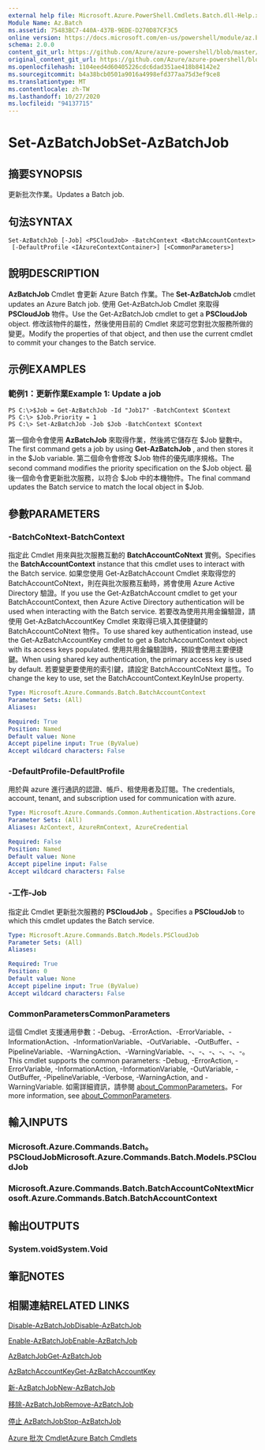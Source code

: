 ```yaml
---
external help file: Microsoft.Azure.PowerShell.Cmdlets.Batch.dll-Help.xml
Module Name: Az.Batch
ms.assetid: 75483BC7-440A-437B-9EDE-D270D87CF3C5
online version: https://docs.microsoft.com/en-us/powershell/module/az.batch/set-azbatchjob
schema: 2.0.0
content_git_url: https://github.com/Azure/azure-powershell/blob/master/src/Batch/Batch/help/Set-AzBatchJob.md
original_content_git_url: https://github.com/Azure/azure-powershell/blob/master/src/Batch/Batch/help/Set-AzBatchJob.md
ms.openlocfilehash: 1104eed4d60405226cdc6dad351ae418b84142e2
ms.sourcegitcommit: b4a38bcb0501a9016a4998efd377aa75d3ef9ce8
ms.translationtype: MT
ms.contentlocale: zh-TW
ms.lasthandoff: 10/27/2020
ms.locfileid: "94137715"
---
```

# <span data-ttu-id="e3bc7-101">Set-AzBatchJob</span><span class="sxs-lookup"><span data-stu-id="e3bc7-101">Set-AzBatchJob</span></span>

## <span data-ttu-id="e3bc7-102">摘要</span><span class="sxs-lookup"><span data-stu-id="e3bc7-102">SYNOPSIS</span></span>
<span data-ttu-id="e3bc7-103">更新批次作業。</span><span class="sxs-lookup"><span data-stu-id="e3bc7-103">Updates a Batch job.</span></span>

## <span data-ttu-id="e3bc7-104">句法</span><span class="sxs-lookup"><span data-stu-id="e3bc7-104">SYNTAX</span></span>

```
Set-AzBatchJob [-Job] <PSCloudJob> -BatchContext <BatchAccountContext>
 [-DefaultProfile <IAzureContextContainer>] [<CommonParameters>]
```

## <span data-ttu-id="e3bc7-105">說明</span><span class="sxs-lookup"><span data-stu-id="e3bc7-105">DESCRIPTION</span></span>
<span data-ttu-id="e3bc7-106">**AzBatchJob** Cmdlet 會更新 Azure Batch 作業。</span><span class="sxs-lookup"><span data-stu-id="e3bc7-106">The **Set-AzBatchJob** cmdlet updates an Azure Batch job.</span></span>
<span data-ttu-id="e3bc7-107">使用 Get-AzBatchJob Cmdlet 來取得 **PSCloudJob** 物件。</span><span class="sxs-lookup"><span data-stu-id="e3bc7-107">Use the Get-AzBatchJob cmdlet to get a **PSCloudJob** object.</span></span>
<span data-ttu-id="e3bc7-108">修改該物件的屬性，然後使用目前的 Cmdlet 來認可您對批次服務所做的變更。</span><span class="sxs-lookup"><span data-stu-id="e3bc7-108">Modify the properties of that object, and then use the current cmdlet to commit your changes to the Batch service.</span></span>

## <span data-ttu-id="e3bc7-109">示例</span><span class="sxs-lookup"><span data-stu-id="e3bc7-109">EXAMPLES</span></span>

### <span data-ttu-id="e3bc7-110">範例1：更新作業</span><span class="sxs-lookup"><span data-stu-id="e3bc7-110">Example 1: Update a job</span></span>
```
PS C:\>$Job = Get-AzBatchJob -Id "Job17" -BatchContext $Context
PS C:\> $Job.Priority = 1
PS C:\> Set-AzBatchJob -Job $Job -BatchContext $Context
```

<span data-ttu-id="e3bc7-111">第一個命令會使用 **AzBatchJob** 來取得作業，然後將它儲存在 $Job 變數中。</span><span class="sxs-lookup"><span data-stu-id="e3bc7-111">The first command gets a job by using **Get-AzBatchJob** , and then stores it in the $Job variable.</span></span>
<span data-ttu-id="e3bc7-112">第二個命令會修改 $Job 物件的優先順序規格。</span><span class="sxs-lookup"><span data-stu-id="e3bc7-112">The second command modifies the priority specification on the $Job object.</span></span>
<span data-ttu-id="e3bc7-113">最後一個命令會更新批次服務，以符合 $Job 中的本機物件。</span><span class="sxs-lookup"><span data-stu-id="e3bc7-113">The final command updates the Batch service to match the local object in $Job.</span></span>

## <span data-ttu-id="e3bc7-114">參數</span><span class="sxs-lookup"><span data-stu-id="e3bc7-114">PARAMETERS</span></span>

### <span data-ttu-id="e3bc7-115">-BatchCoNtext</span><span class="sxs-lookup"><span data-stu-id="e3bc7-115">-BatchContext</span></span>
<span data-ttu-id="e3bc7-116">指定此 Cmdlet 用來與批次服務互動的 **BatchAccountCoNtext** 實例。</span><span class="sxs-lookup"><span data-stu-id="e3bc7-116">Specifies the **BatchAccountContext** instance that this cmdlet uses to interact with the Batch service.</span></span>
<span data-ttu-id="e3bc7-117">如果您使用 Get-AzBatchAccount Cmdlet 來取得您的 BatchAccountCoNtext，則在與批次服務互動時，將會使用 Azure Active Directory 驗證。</span><span class="sxs-lookup"><span data-stu-id="e3bc7-117">If you use the Get-AzBatchAccount cmdlet to get your BatchAccountContext, then Azure Active Directory authentication will be used when interacting with the Batch service.</span></span> <span data-ttu-id="e3bc7-118">若要改為使用共用金鑰驗證，請使用 Get-AzBatchAccountKey Cmdlet 來取得已填入其便捷鍵的 BatchAccountCoNtext 物件。</span><span class="sxs-lookup"><span data-stu-id="e3bc7-118">To use shared key authentication instead, use the Get-AzBatchAccountKey cmdlet to get a BatchAccountContext object with its access keys populated.</span></span> <span data-ttu-id="e3bc7-119">使用共用金鑰驗證時，預設會使用主要便捷鍵。</span><span class="sxs-lookup"><span data-stu-id="e3bc7-119">When using shared key authentication, the primary access key is used by default.</span></span> <span data-ttu-id="e3bc7-120">若要變更要使用的索引鍵，請設定 BatchAccountCoNtext 屬性。</span><span class="sxs-lookup"><span data-stu-id="e3bc7-120">To change the key to use, set the BatchAccountContext.KeyInUse property.</span></span>

```yaml
Type: Microsoft.Azure.Commands.Batch.BatchAccountContext
Parameter Sets: (All)
Aliases:

Required: True
Position: Named
Default value: None
Accept pipeline input: True (ByValue)
Accept wildcard characters: False
```

### <span data-ttu-id="e3bc7-121">-DefaultProfile</span><span class="sxs-lookup"><span data-stu-id="e3bc7-121">-DefaultProfile</span></span>
<span data-ttu-id="e3bc7-122">用於與 azure 進行通訊的認證、帳戶、租使用者及訂閱。</span><span class="sxs-lookup"><span data-stu-id="e3bc7-122">The credentials, account, tenant, and subscription used for communication with azure.</span></span>

```yaml
Type: Microsoft.Azure.Commands.Common.Authentication.Abstractions.Core.IAzureContextContainer
Parameter Sets: (All)
Aliases: AzContext, AzureRmContext, AzureCredential

Required: False
Position: Named
Default value: None
Accept pipeline input: False
Accept wildcard characters: False
```

### <span data-ttu-id="e3bc7-123">-工作</span><span class="sxs-lookup"><span data-stu-id="e3bc7-123">-Job</span></span>
<span data-ttu-id="e3bc7-124">指定此 Cmdlet 更新批次服務的 **PSCloudJob** 。</span><span class="sxs-lookup"><span data-stu-id="e3bc7-124">Specifies a **PSCloudJob** to which this cmdlet updates the Batch service.</span></span>

```yaml
Type: Microsoft.Azure.Commands.Batch.Models.PSCloudJob
Parameter Sets: (All)
Aliases:

Required: True
Position: 0
Default value: None
Accept pipeline input: True (ByValue)
Accept wildcard characters: False
```

### <span data-ttu-id="e3bc7-125">CommonParameters</span><span class="sxs-lookup"><span data-stu-id="e3bc7-125">CommonParameters</span></span>
<span data-ttu-id="e3bc7-126">這個 Cmdlet 支援通用參數：-Debug、-ErrorAction、-ErrorVariable、-InformationAction、-InformationVariable、-OutVariable、-OutBuffer、-PipelineVariable、-WarningAction、-WarningVariable、-、-、-、-、-、-。</span><span class="sxs-lookup"><span data-stu-id="e3bc7-126">This cmdlet supports the common parameters: -Debug, -ErrorAction, -ErrorVariable, -InformationAction, -InformationVariable, -OutVariable, -OutBuffer, -PipelineVariable, -Verbose, -WarningAction, and -WarningVariable.</span></span> <span data-ttu-id="e3bc7-127">如需詳細資訊，請參閱 [about_CommonParameters](http://go.microsoft.com/fwlink/?LinkID=113216)。</span><span class="sxs-lookup"><span data-stu-id="e3bc7-127">For more information, see [about_CommonParameters](http://go.microsoft.com/fwlink/?LinkID=113216).</span></span>

## <span data-ttu-id="e3bc7-128">輸入</span><span class="sxs-lookup"><span data-stu-id="e3bc7-128">INPUTS</span></span>

### <span data-ttu-id="e3bc7-129">Microsoft.Azure.Commands.Batch。PSCloudJob</span><span class="sxs-lookup"><span data-stu-id="e3bc7-129">Microsoft.Azure.Commands.Batch.Models.PSCloudJob</span></span>

### <span data-ttu-id="e3bc7-130">Microsoft.Azure.Commands.Batch.BatchAccountCoNtext</span><span class="sxs-lookup"><span data-stu-id="e3bc7-130">Microsoft.Azure.Commands.Batch.BatchAccountContext</span></span>

## <span data-ttu-id="e3bc7-131">輸出</span><span class="sxs-lookup"><span data-stu-id="e3bc7-131">OUTPUTS</span></span>

### <span data-ttu-id="e3bc7-132">System.void</span><span class="sxs-lookup"><span data-stu-id="e3bc7-132">System.Void</span></span>

## <span data-ttu-id="e3bc7-133">筆記</span><span class="sxs-lookup"><span data-stu-id="e3bc7-133">NOTES</span></span>

## <span data-ttu-id="e3bc7-134">相關連結</span><span class="sxs-lookup"><span data-stu-id="e3bc7-134">RELATED LINKS</span></span>

[<span data-ttu-id="e3bc7-135">Disable-AzBatchJob</span><span class="sxs-lookup"><span data-stu-id="e3bc7-135">Disable-AzBatchJob</span></span>](./Disable-AzBatchJob.md)

[<span data-ttu-id="e3bc7-136">Enable-AzBatchJob</span><span class="sxs-lookup"><span data-stu-id="e3bc7-136">Enable-AzBatchJob</span></span>](./Enable-AzBatchJob.md)

[<span data-ttu-id="e3bc7-137">AzBatchJob</span><span class="sxs-lookup"><span data-stu-id="e3bc7-137">Get-AzBatchJob</span></span>](./Get-AzBatchJob.md)

[<span data-ttu-id="e3bc7-138">AzBatchAccountKey</span><span class="sxs-lookup"><span data-stu-id="e3bc7-138">Get-AzBatchAccountKey</span></span>](./Get-AzBatchAccountKey.md)

[<span data-ttu-id="e3bc7-139">新-AzBatchJob</span><span class="sxs-lookup"><span data-stu-id="e3bc7-139">New-AzBatchJob</span></span>](./New-AzBatchJob.md)

[<span data-ttu-id="e3bc7-140">移除-AzBatchJob</span><span class="sxs-lookup"><span data-stu-id="e3bc7-140">Remove-AzBatchJob</span></span>](./Remove-AzBatchJob.md)

[<span data-ttu-id="e3bc7-141">停止 AzBatchJob</span><span class="sxs-lookup"><span data-stu-id="e3bc7-141">Stop-AzBatchJob</span></span>](./Stop-AzBatchJob.md)

[<span data-ttu-id="e3bc7-142">Azure 批次 Cmdlet</span><span class="sxs-lookup"><span data-stu-id="e3bc7-142">Azure Batch Cmdlets</span></span>](/powershell/module/Az.Batch/)
